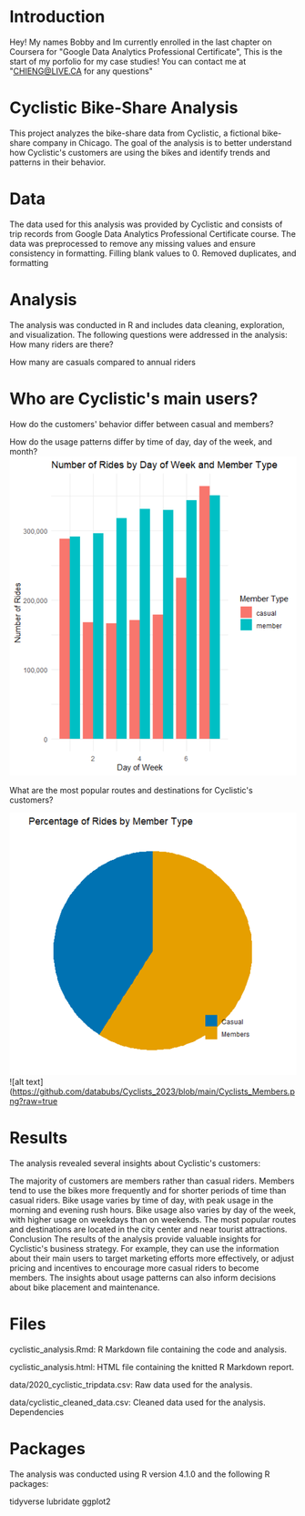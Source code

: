 # Introduction
Hey! My names Bobby and Im currently enrolled in the last chapter on Coursera for "Google Data Analytics Professional Certificate", This is the start of my porfolio for my case studies! You can contact me at "CHIENG@LIVE.CA for any questions"

# Cyclistic Bike-Share Analysis
This project analyzes the bike-share data from Cyclistic, a fictional bike-share company in Chicago. The goal of the analysis is to better understand how Cyclistic's customers are using the bikes and identify trends and patterns in their behavior.

# Data
The data used for this analysis was provided by Cyclistic and consists of trip records from Google Data Analytics Professional Certificate course. The data was preprocessed to remove any missing values and ensure consistency in formatting. Filling blank values to 0. Removed duplicates, and formatting 

# Analysis
The analysis was conducted in R and includes data cleaning, exploration, and visualization. The following questions were addressed in the analysis:
How many riders are there?

How many are casuals compared to annual riders

# Who are Cyclistic's main users?
How do the customers' behavior differ between casual and members?

How do the usage patterns differ by time of day, day of the week, and month?
![alt text](https://github.com/databubs/Cyclists_2023/blob/main/Days%20Of%20Riders.png)

What are the most popular routes and destinations for Cyclistic's customers?



![alt text](https://github.com/databubs/Cyclists_2023/blob/main/Percentage_Of_Rides_By_Member%20type.png)
![alt text](https://github.com/databubs/Cyclists_2023/blob/main/Cyclists_Members.png?raw=true

# Results
The analysis revealed several insights about Cyclistic's customers:

The majority of customers are members rather than casual riders.
Members tend to use the bikes more frequently and for shorter periods of time than casual riders.
Bike usage varies by time of day, with peak usage in the morning and evening rush hours.
Bike usage also varies by day of the week, with higher usage on weekdays than on weekends.
The most popular routes and destinations are located in the city center and near tourist attractions.
Conclusion
The results of the analysis provide valuable insights for Cyclistic's business strategy. For example, they can use the information about their main users to target marketing efforts more effectively, or adjust pricing and incentives to encourage more casual riders to become members. The insights about usage patterns can also inform decisions about bike placement and maintenance.

# Files
cyclistic_analysis.Rmd: R Markdown file containing the code and analysis.

cyclistic_analysis.html: HTML file containing the knitted R Markdown report.

data/2020_cyclistic_tripdata.csv: Raw data used for the analysis.

data/cyclistic_cleaned_data.csv: Cleaned data used for the analysis.
Dependencies


# Packages 
The analysis was conducted using R version 4.1.0 and the following R packages:

tidyverse
lubridate
ggplot2

